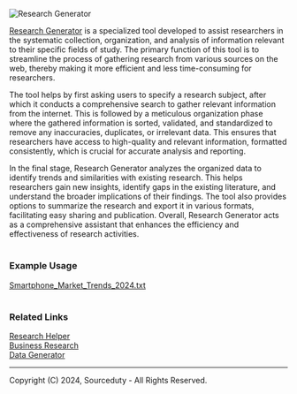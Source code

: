 ![Research Generator](https://github.com/sourceduty/Research_Generator/assets/123030236/1525f448-45ba-431d-bee0-5efaa4f5f67c)

[Research Generator](https://chatgpt.com/g/g-uxHzF0xR5-research-generator) is a specialized tool developed to assist researchers in the systematic collection, organization, and analysis of information relevant to their specific fields of study. The primary function of this tool is to streamline the process of gathering research from various sources on the web, thereby making it more efficient and less time-consuming for researchers.

The tool helps by first asking users to specify a research subject, after which it conducts a comprehensive search to gather relevant information from the internet. This is followed by a meticulous organization phase where the gathered information is sorted, validated, and standardized to remove any inaccuracies, duplicates, or irrelevant data. This ensures that researchers have access to high-quality and relevant information, formatted consistently, which is crucial for accurate analysis and reporting.

In the final stage, Research Generator analyzes the organized data to identify trends and similarities with existing research. This helps researchers gain new insights, identify gaps in the existing literature, and understand the broader implications of their findings. The tool also provides options to summarize the research and export it in various formats, facilitating easy sharing and publication. Overall, Research Generator acts as a comprehensive assistant that enhances the efficiency and effectiveness of research activities.

#
### Example Usage

[Smartphone_Market_Trends_2024.txt](https://github.com/sourceduty/Research_Generator/files/15231097/Smartphone_Market_Trends_2024.txt)

#
### Related Links

[Research Helper](https://chat.openai.com/g/g-4S9pOnFTb-research-helper)
<br>
[Business Research](https://chat.openai.com/g/g-G2UxJHRgU-business-research)
<br>
[Data Generator](https://github.com/sourceduty/Data_Generator)

***
Copyright (C) 2024, Sourceduty - All Rights Reserved.
